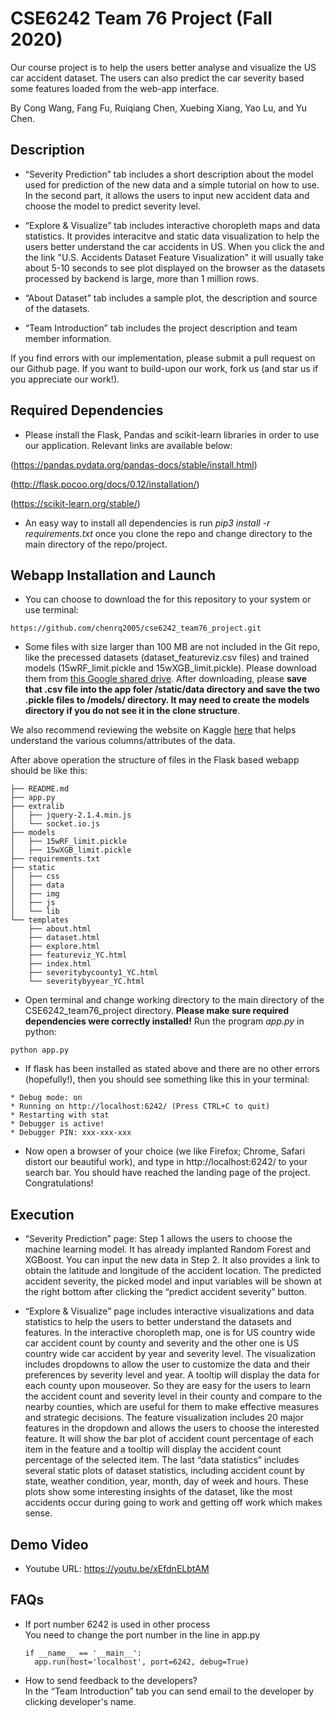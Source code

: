 # CSE6242 Team 76 Project (Fall 2020)

Our course project is to help the users better analyse and visualize the US car accident dataset. The users can also predict the car severity based some features loaded from the web-app interface. 

By Cong Wang, Fang Fu, Ruiqiang Chen, Xuebing Xiang, Yao Lu, and Yu Chen. 

## Description

- “Severity Prediction” tab includes a short description about the model used for prediction of the
new data and a simple tutorial on how to use. In the second part, it allows the users to input new accident
data and choose the model to predict severity level. 

- “Explore & Visualize” tab includes interactive choropleth maps and data statistics. It provides interacitve and static data visualization to help the users better understand the car accidents in US. When you click the and the link "U.S. Accidents Dataset Feature Visualization" it will usually take about 5-10 seconds to see plot displayed on the browser as the datasets processed by backend is large, more than 1 million rows. 

- “About Dataset” tab includes a sample plot, the description and source of the datasets.

- “Team Introduction” tab includes the project description and team member information.

If you find errors with our implementation, please submit a pull request on our Github page. If you want to build-upon our work, fork us (and star us if you appreciate our work!).

## Required Dependencies

- Please install the Flask, Pandas and scikit-learn libraries in order to use our application. Relevant links are available below:

(https://pandas.pydata.org/pandas-docs/stable/install.html)

(http://flask.pocoo.org/docs/0.12/installation/)

(https://scikit-learn.org/stable/)

- An easy way to install all dependencies is run *pip3 install -r requirements.txt* once you clone the repo and change directory to the main directory of the repo/project. 

## Webapp Installation and Launch

- You can choose to download the for this repository to your system or use terminal:

```
https://github.com/chenrq2005/cse6242_team76_project.git
```

- Some files with size larger than 100 MB are not included in the Git repo, like the precessed datasets (dataset_featureviz.csv files) and trained models (15wRF_limit.pickle and 15wXGB_limit.pickle). Please download them from [this Google shared drive](https://drive.google.com/drive/folders/11G-OWjtxEsZ6_sLuW03AQNa4mlvdiTS5). After downloading, please **save that .csv file into the app foler /static/data directory and save the two .pickle files to /models/ directory. It may need to create the models directory if you do not see it in the clone structure**.

We also recommend reviewing the website on Kaggle <a href="https://www.kaggle.com/sobhanmoosavi/us-accidents/" target="_blank">here</a> that helps understand the various columns/attributes of the data.

After above operation the structure of files in the Flask based webapp should be like this:

```
├── README.md
├── app.py
├── extralib
│   ├── jquery-2.1.4.min.js
│   └── socket.io.js
├── models
│   ├── 15wRF_limit.pickle
│   ├── 15wXGB_limit.pickle
├── requirements.txt
├── static
│   ├── css
│   ├── data
│   ├── img
│   ├── js
│   └── lib
└── templates
    ├── about.html
    ├── dataset.html
    ├── explore.html
    ├── featureviz_YC.html
    ├── index.html
    ├── severitybycounty1_YC.html
    └── severitybyyear_YC.html
```

- Open terminal and change working directory to the main directory of the CSE6242_team76_project directory. **Please make sure required dependencies were correctly installed!** Run the program *app.py* in python:
```
python app.py
```
- If flask has been installed as stated above and there are no other errors (hopefully!), then you should see something like this in your terminal:
```
* Debug mode: on
* Running on http://localhost:6242/ (Press CTRL+C to quit)
* Restarting with stat
* Debugger is active!
* Debugger PIN: xxx-xxx-xxx
```
- Now open a browser of your choice (we like Firefox; Chrome, Safari distort our beautiful work), and type in http://localhost:6242/ to your search bar. You should have reached the landing page of the project. Congratulations!

## Execution

- “Severity Prediction” page: Step 1 allows the users to choose the machine learning model. It has already implanted Random Forest and XGBoost. You can input the new data in Step 2. It also provides a link to obtain the latitude and longitude of the accident location. The predicted accident severity, the picked model and input variables will be shown at the right bottom after clicking the “predict accident severity” button. 

- “Explore & Visualize” page includes interactive visualizations and data statistics to help the users to better understand the datasets and features. In the interactive choropleth map, one is for US country wide car accident count by county and severity and the other one is US country wide car accident by year and severity level. The visualization includes dropdowns to allow the user to customize the data and their preferences by severity level and year. A tooltip will display the data for each county upon mouseover. So they are easy for the users to learn the accident count and severity level in their county and compare to the nearby counties, which are useful for them to make effective measures and strategic decisions. The feature visualization includes 20 major features in the dropdown and allows the users to choose the interested feature. It will show the bar plot of accident count percentage of each item in the feature and a tooltip will display the accident count percentage of the selected item. The last “data statistics” includes several static plots of dataset statistics, including accident count by state, weather condition, year, month, day of week and hours. These plots show some interesting insights of the dataset, like the most accidents occur during going to work and getting off work which makes sense.

## Demo Video

- Youtube URL: https://youtu.be/xEfdnELbtAM

## FAQs

- If port number 6242 is used in other process\
  You need to change the port number in the line in app.py
  
  ```
  if __name__ == '__main__':
    app.run(host='localhost', port=6242, debug=True)
  ```
  
- How to send feedback to the developers?\
  In the “Team Introduction” tab you can send email to the developer by clicking developer's name. 
